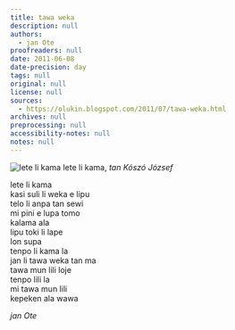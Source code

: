 ```yaml
---
title: tawa weka
description: null
authors:
  - jan Ote
proofreaders: null
date: 2011-06-08
date-precision: day
tags: null
original: null
license: null
sources:
  - https://olukin.blogspot.com/2011/07/tawa-weka.html
archives: null
preprocessing: null
accessibility-notes: null
notes: null
---
```


<!-- "AutumnFog.jpg" by Kószó József (https://commons.wikimedia.org/wiki/File:AutumnFog.jpg). GFDL, CC BY-SA 3.0 Unported, CC BY-SA 2.5, 2.0, 1.0 Generic. -->
![lete li kama](https://upload.wikimedia.org/wikipedia/commons/e/e9/AutumnFog.jpg)
lete li kama, *tan Kószó József*

lete li kama  \
kasi suli li weka e lipu  \
telo li anpa tan sewi  \
mi pini e lupa tomo  \
kalama ala  \
lipu toki li lape  \
lon supa  \
tenpo li kama la  \
jan li tawa weka tan ma  \
tawa mun lili loje  \
tenpo lili la  \
mi tawa mun lili  \
kepeken ala wawa

*jan Ote*
